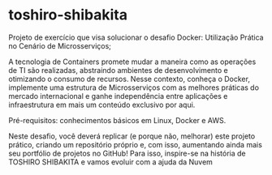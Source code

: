 # toshiro-shibakita

Projeto de exercício que visa solucionar o desafio Docker: Utilização Prática no Cenário de Microsserviços;

A tecnologia de Containers promete mudar a maneira como as operações de TI são realizadas, abstraindo ambientes de desenvolvimento e otimizando o consumo de recursos. Nesse contexto, conheça o Docker, implemente uma estrutura de Microsserviços com as melhores práticas do mercado internacional e ganhe independência entre aplicações e infraestrutura em mais um conteúdo exclusivo por aqui.

Pré-requisitos: conhecimentos básicos em Linux, Docker e AWS.

Neste desafio, você deverá replicar (e porque não, melhorar) este projeto prático, criando um repositório próprio e, com isso, aumentando ainda mais seu portfólio de projetos no GitHub! Para isso, inspire-se na história de TOSHIRO SHIBAKITA e vamos evoluir com a ajuda da Nuvem 
